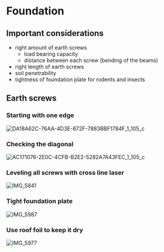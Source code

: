 # Foundation

## Important considerations
- right amount of earth screws
  - load bearing capacity
  - distance between each screw (bending of the beams)
- right length of earth screws
- soil penetrability
- tightness of foundation plate for rodents and insects

## Earth screws

### Starting with one edge
![DA18A62C-76AA-4D3E-872F-7883BBF1784F_1_105_c](https://github.com/user-attachments/assets/f848bdb4-5fd9-4ce3-852a-ce3676321092)

### Checking the diagonal
![AC171076-2E0C-4CFB-B2E2-5282A7A43FEC_1_105_c](https://github.com/user-attachments/assets/05af11c3-9ecc-48c6-868a-a3ba7152f7a0)

### Leveling all screws with cross line laser
![IMG_5841](https://github.com/user-attachments/assets/c8a7f181-8d4b-4679-8230-5c5b5c6c18dc)

### Tight foundation plate
![IMG_5987](https://github.com/user-attachments/assets/e3846f1e-e5ea-4cc7-a388-1ba8d529fcc3)

### Use roof foil to keep it dry
![IMG_5977](https://github.com/user-attachments/assets/c1916f47-c3c3-46c4-a37c-721d512d5d00)
